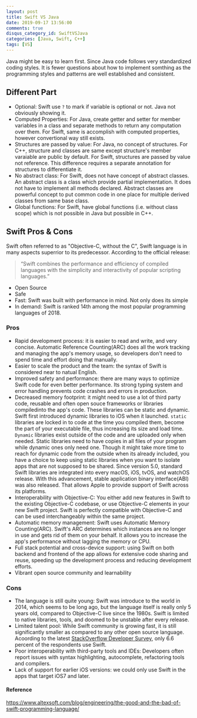 ```yaml
---
layout: post
title: Swift VS Java
date: 2019-09-17 13:56:00
comments: true
disqus_category_id: SwiftVSJava
categories: [Java, Swift, C++]
tags: [VS]
---
```


Java might be easy to learn first. Since Java code follows very standardized coding styles. It is fewer questions about how to implement somthing as the programming styles and patterns are well established and consistent.

## Different Part

- Optional: Swift use `?` to mark if variable is optional or not. Java not obviously showing it.
- Computed Properties: For Java, create getter and setter for member variables in a class and separate methods to return any computation over them. For Swift, same is accomplish with computed properties, however convertional way still exists.
- Structures are passed by value: For Java, no concept of structures. For C++, structure and classes are same except structure's member varaiable are public by default. For Swift, structures are passed by value not reference. This difference requires a separate annotation for structures to differentiate it.
- No abstract class: For Swift, does not have concept of abstract classes. An abstract class is a class which provide partial implementation. It does not have to implement all methods declared. Abstract classes are powerful concept to put common code in one place for multiple derived classes from same base class.
- Global functions: For Swift, have global functions (i.e. without class scope) which is not possible in Java but possible in C++.

## Swift Pros & Cons

Swift often referred to as "Objective-C, without the C", Swift language is in many aspects superrior to its predecessor. According to the official release:
> “Swift combines the performance and efficiency of compiled languages with the simplicity and interactivity of popular scripting languages.”

- Open Source
- Safe
- Fast: Swift was built with performance in mind. Not only does its simple
- In demand: Swift is ranked 14th among the most popular programming languages of 2018.

### Pros

- Rapid development process: it is easier to read and write, and very concise. Automatic Reference Counting(ARC) does all the work tracking and managing the app's memory usage, so developers don't need to spend time and effort doing that manually.
- Easier to scale the product and the team: the syntax of Swift is considered near to natual English.
- Improved safety and performance: there are many ways to optimize Swift code for even better performance. Its strong typing system and error handling prevents code crashes and errors in production.
- Decreased memory footprint: it might need to use a lot of third party code, reusable and often open souce frameworks or libraries compiledinto the app's code. These libraries can be static and dynamic. Swift first introduced dynamic libraries to iOS when it launched. `static` libraries are locked in to code at the time you compiled them, become the part of your executable file, thus increasing its size and load time. `Dynamic` libraries exist outside of the code and are uploaded only when needed. Static libraries need to have copies in all files of your program while dynamic ones only need one. Though it might take more time to reach for dynamic code from the outside when its already included, you have a choice to keep using static libraries when you want to isolate apps that are not supposed to be shared. Since version 5.0, standard Swift libraries are integrated into every macOS, iOS, tvOS, and watchOS release. With this advancement, stable application binary interface(ABI) was also released. That allows Apple to provide support of Swift across its platforms.
- Interoperability with Objective-C: You either add new features in Swift to the existing Objective-C codebase, or use Objective-C elements in your new Swift project. Swift is perfectly compatible with Objective-C and can be used interchangeably within the same project.
- Automatic memory management: Swift uses Automatic Memory Counting(ARC). Swift's ARC determines which instances are no longer in use and gets rid of them on your behalf. It allows you to increase the app's performance without lagging the memory or CPU.
- Full stack potential and cross-device support: using Swift on both backend and frontend of the app allows for extensive code sharing and reuse, speeding up the development process and reducing development efforts.
- Vibrant open source community and learnability

### Cons

- The language is still quite young: Swift was introduce to the world in 2014, which seems to be long ago, but the language itself is really only 5 years old, compared to Objective-C live since the 1980s. Swift is limited to native libraries, tools, and doomed to be unstable after every release.
- Limited talent pool: While Swift community is growing fast, it is still significantly smaller as compared to any other open source language. Acoording to the latest [StackOverflow Developer Survey](https://insights.stackoverflow.com/survey/2019), only 6.6 percent of the respondents use Swift.
- Poor interoperability with third-party tools and IDEs: Developers often report issues with syntax highlighting, autocomplete, refactoring tools and compilers.
- Lack of support for earlier iOS versions: we could only use Swift in the apps that target iOS7 and later.

#### Reference
https://www.altexsoft.com/blog/engineering/the-good-and-the-bad-of-swift-programming-language/